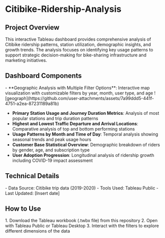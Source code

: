 <h1>Citibike-Ridership-Analysis</h1>

<h2>Project Overview</h2>
This interactive Tableau dashboard provides comprehensive analysis of Citibike ridership patterns, station utilization, demographic insights, and growth trends. The analysis focuses on identifying key usage patterns to support strategic decision-making for bike-sharing infrastructure and marketing initiatives.

<h2>Dashboard Components</h2>
- **Geographic Analysis with Multiple Filter Options**: Interactive map visualization with customizable filters by year, month, user type, and age
![geograph](https://github.com/user-attachments/assets/7a99ddd5-441f-4751-a2ea-87231189a81b)


- **Primary Station Usage and Journey Duration Metrics**: Analysis of most popular stations and trip duration patterns
- **Highest and Lowest Traffic Departure and Arrival Locations**: Comparative analysis of top and bottom performing stations
- **Usage Patterns by Month and Time of Day**: Temporal analysis showing seasonal trends and peak usage hours
- **Customer Base Statistical Overview**: Demographic breakdown of riders by gender, age, and subscription type
- **User Adoption Progression**: Longitudinal analysis of ridership growth including COVID-19 impact assessment

<h2>Technical Details</h2>
- Data Source: Citibike trip data (2019-2020)
- Tools Used: Tableau Public
- Last Updated: [Insert date]

<h2>How to Use</h2>
1. Download the Tableau workbook (.twbx file) from this repository
2. Open with Tableau Public or Tableau Desktop
3. Interact with the filters to explore different dimensions of the data

